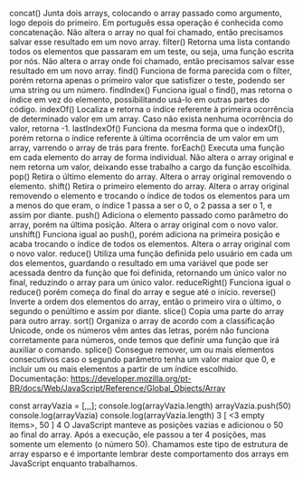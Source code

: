 concat()
Junta dois arrays, colocando o array passado como argumento, logo depois do primeiro. Em português essa operação é conhecida como concatenação.
Não altera o array no qual foi chamado, então precisamos salvar esse resultado em um novo array.
filter()
Retorna uma lista contando todos os elementos que passaram em um teste, ou seja, uma função escrita por nós.
Não altera o array onde foi chamado, então precisamos salvar esse resultado em um novo array.
find()
Funciona de forma parecida com o filter, porém retorna apenas o primeiro valor que satisfizer o teste, podendo ser uma string ou um número.
findIndex()
Funciona igual o find(), mas retorna o índice em vez do elemento, possibilitando usá-lo em outras partes do código.
indexOf()
Localiza e retorna o índice referente à primeira ocorrência de determinado valor em um array. Caso não exista nenhuma ocorrência do valor, retorna -1.
lastIndexOf()
Funciona da mesma forma que o indexOf(), porém retorna o índice referente à última ocorrência de um valor em um array, varrendo o array de trás para frente.
forEach()
Executa uma função em cada elemento do array de forma individual.
Não altera o array original e nem retorna um valor, deixando esse trabalho a cargo da função escolhida.
pop()
Retira o último elemento do array.
Altera o array original removendo o elemento.
shift()
Retira o primeiro elemento do array.
Altera o array original removendo o elemento e trocando o índice de todos os elementos para um a menos do que eram, o índice 1 passa a ser o 0, o 2 passa a ser o 1, e assim por diante.
push()
Adiciona o elemento passado como parâmetro do array, porém na última posição.
Altera o array original com o novo valor.
unshift()
Funciona igual ao push(), porém adiciona na primeira posição e acaba trocando o índice de todos os elementos.
Altera o array original com o novo valor.
reduce()
Utiliza uma função definida pelo usuário em cada um dos elementos, guardando o resultado em uma variável que pode ser acessada dentro da função que foi definida, retornando um único valor no final, reduzindo o array para um único valor.
reduceRight()
Funciona igual o reduce() porém começa do final do array e segue até o início.
reverse()
Inverte a ordem dos elementos do array, então o primeiro vira o último, o segundo o penúltimo e assim por diante.
slice()
Copia uma parte do array para outro array.
sort()
Organiza o array de acordo com a classificação Unicode, onde os números vêm antes das letras, porém não funciona corretamente para números, onde temos que definir uma função que irá auxiliar o comando.
splice()
Consegue remover, um ou mais elementos consecutivos caso o segundo parâmetro tenha um valor maior que 0, e incluir um ou mais elementos a partir de um índice escolhido.
Documentação: https://developer.mozilla.org/pt-BR/docs/Web/JavaScript/Reference/Global_Objects/Array

const arrayVazia = [,,,];
console.log(arrayVazia.length)
arrayVazia.push(50)
console.log(arrayVazia)
console.log(arrayVazia.length)
3
[ <3 empty items>, 50 ]
4
O JavaScript manteve as posições vazias e adicionou o 50 ao final do array. Após a execução, ele passou a ter 4 posições, mas somente um elemento (o número 50). Chamamos este tipo de estrutura de array esparso e é importante lembrar deste comportamento dos arrays em JavaScript enquanto trabalhamos.
